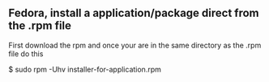 Fedora, install a application/package direct from the .rpm file
----------------------------------------

First download the rpm and once your are in the same directory 
as the .rpm file do this

$ sudo rpm -Uhv installer-for-application.rpm
